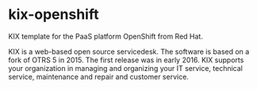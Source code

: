 # kix-openshift
KIX template for the PaaS platform OpenShift from Red Hat.

KIX is a web-based open source servicedesk. The software is based on a fork of OTRS 5 in 2015. The first release was in early 2016. KIX supports your organization in managing and organizing your IT service, technical service, maintenance and repair and customer service.
